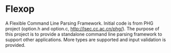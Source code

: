 # Flexop

A Flexible Command Line Parsing Framework. Initial code is from PHG project (option.h and option.c, http://lsec.cc.ac.cn/phg/). The purpose of this project is to provide a standalone command line parsing framework to support other applications. More types are supported and input validation is provided.
